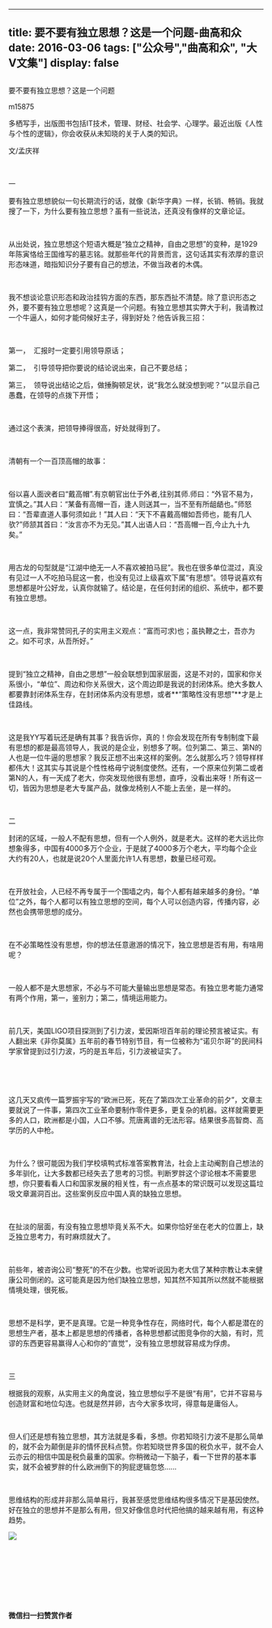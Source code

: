 
---
title:   要不要有独立思想？这是一个问题-曲高和众
date: 2016-03-06
tags: ["公众号","曲高和众", "大V文集"]
display: false
---


## 



要不要有独立思想？这是一个问题




m15875




多栖写手，出版图书包括IT技术，管理、财经、社会学、心理学。最近出版《人性与个性的逻辑》，你会收获从未知晓的关于人类的知识。


文/孟庆祥

&nbsp;

一

要有独立思想貌似一句长期流行的话，就像《新华字典》一样，长销、畅销。我就搜了一下，为什么要有独立思想？虽有一些说法，还真没有像样的文章论证。

&nbsp;

从出处说，独立思想这个短语大概是“独立之精神，自由之思想”的变种，是1929年陈寅恪给王国维写的墓志铭。就那些年代的背景而言，这句话其实有浓厚的意识形态味道，暗指知识分子要有自己的想法，不做当政者的木偶。

&nbsp;

我不想谈论意识形态和政治挂钩方面的东西，那东西扯不清楚。除了意识形态之外，要不要有独立思想呢？这真是一个问题。有独立思想其实弊大于利，我请教过一个牛逼人，如何才能伺候好主子，得到好处？他告诉我三招：

&nbsp;

第一，&nbsp;&nbsp;汇报时一定要引用领导原话；

第二，&nbsp;&nbsp;引导领导把你要说的结论说出来，自己不要总结；

第三，&nbsp;&nbsp;领导说出结论之后，做捶胸顿足状，说“我怎么就没想到呢？”以显示自己愚蠢，在领导的点拨下开悟；

&nbsp;

通过这个表演，把领导捧得很高，好处就得到了。

&nbsp;

清朝有一个一百顶高帽的故事：

&nbsp;

俗以喜人面谀者曰“戴高帽”.有京朝官出仕于外者,往别其师.师曰：“外官不易为，宜慎之。”其人曰：“某备有高帽一百，逢人则送其一，当不至有所龃龉也。”师怒曰：“吾辈直道人事何须如此！”其人曰：“天下不喜戴高帽如吾师也，能有几人欤?”师颔其首曰：“汝言亦不为无见。”其人出语人曰：“吾高帽一百,今止九十九矣。”

&nbsp;

用古龙的句型就是“江湖中绝无一人不喜欢被拍马屁”。我也在很多单位混过，真没有见过一人不吃拍马屁这一套，也没有见过上级喜欢下属“有思想”。领导说喜欢有思想都是叶公好龙，认真你就输了。结论是，在任何封闭的组织、系统中，都不要有独立思想。

&nbsp;

这一点，我非常赞同孔子的实用主义观点：“富而可求)也；虽执鞭之士，吾亦为之。如不可求，从吾所好。”

&nbsp;

提到“独立之精神，自由之思想”一般会联想到国家层面，这是不对的，国家和你关系很小，“单位”、周边和你关系很大，这个周边即是我说的封闭体系。绝大多数人都要靠封闭体系生存，在封闭体系内没有思想，或者**“策略性没有思想”**才是上佳路线。

&nbsp;

这是我YY写着玩还是确有其事？我告诉你，真的！你会发现在所有专制制度下最有思想的都是最高领导人，我说的是企业，别想多了啊。位列第二、第三、第N的人也是一位牛逼的思想家？我反正想不出来这样的案例。怎么就那么巧？领导样样都伟大！这其实与其说是个性性格毋宁说制度使然。还有，一个原来位列第二或者第N的人，有一天成了老大，你突发现他很有思想，直呼，没看出来呀！所有这一切，皆因为思想是老大专属产品，就像龙椅别人不能上去坐，是一样的。

&nbsp;

二

封闭的区域，一般人不配有思想，但有一个人例外，就是老大。这样的老大远比你想象得多，中国有4000多万个企业，于是就了4000多万个老大，平均每个企业大约有20人，也就是说20个人里面允许1人有思想，数量已经可观。

&nbsp;

在开放社会，人已经不再专属于一个围墙之内，每个人都有越来越多的身份。“单位”之外，每个人都可以有独立思想的空间，每个人可以创造内容，传播内容，必然也会携带思想的成分。

&nbsp;

在不必策略性没有思想，你的想法任意遨游的情况下，独立思想是否有用，有啥用呢？

&nbsp;

一般人都不是大思想家，不必与不可能大量输出思想是常态。有独立思考能力通常有两个作用，第一，鉴别力；第二，情境运用能力。

&nbsp;

前几天，美国LIGO项目探测到了引力波，爱因斯坦百年前的理论预言被证实。有人翻出来《非你莫属》五年前的春节特别节目，有一位被称为“诺贝尔哥”的民间科学家曾提到过引力波，巧的是五年后，引力波被证实了。

&nbsp;

&nbsp;

这几天又疯传一篇罗振宇写的“欧洲已死，死在了第四次工业革命的前夕”，文章主要就说了一件事，第四次工业革命要制作零件更多，更复杂的机器。这样就需要更多的人口，欧洲都是小国，人口不够。荒唐离谱的无法形容。结果很多高智商、高学历的人中枪。

&nbsp;

为什么？很可能因为我们学校填鸭式标准答案教育法，社会上主动阉割自己想法的多年驯化，让大多数都已经失去了思考的习惯。判断罗胖这个谬论根本不需要思想，你只要看看人口和国家发展的相关性，有一点点基本的常识既可以发现这篇垃圾文章漏洞百出。这些案例反应中国人真的缺独立思想。

&nbsp;

在扯淡的层面，有没有独立思想毕竟关系不大。如果你恰好坐在老大的位置上，缺乏独立思考力，有时麻烦就大了。

&nbsp;

前些年，被咨询公司“整死”的不在少数。也常听说因为老大信了某种宗教让本来健康公司倒闭的。这可能真是因为他们缺独立思想，知其然不知其所以然就不能根据情境处理，很死板。

&nbsp;

思想不是科学，更不是真理。它是一种竞争性存在，网络时代，每个人都是潜在的思想生产者，基本上都是思想的传播者，各种思想都试图竞争你的大脑，有时，荒谬的东西更容易赢得人心和你的“直觉”，没有独立思想就容易成为俘虏。

&nbsp;

三

根据我的观察，从实用主义的角度说，独立思想似乎不是很“有用”，它并不容易与创造财富和地位勾连。也就是然并卵，古今大家多坎坷，得意每是庸俗人。

&nbsp;

但人们还是想有独立思想，其方法就是多看，多想。你若知晓引力波不是那么简单的，就不会为颠倒是非的情怀民科点赞。你若知晓世界多国的税负水平，就不会人云亦云的相信中国是税负最重的国家。你稍微动一下脑子，看一下世界的基本事实，就不会被罗胖的什么欧洲倒下的狗屁逻辑忽悠……

&nbsp;

思维结构的形成并非那么简单易行，我甚至感觉思维结构很多情况下是基因使然。好在独立的思想并不是那么有用，但又好像信息时代把他搞的越来越有用，有这种趋势。





<img data-s="300,640" data-type="jpeg" src="http://mmbiz.qpic.cn/mmbiz/fxGMiaL5Zj1gAtMBdoRAfrkfBNF0WEAG9elY136EMERA8zleoqyibsc68mLpoiagDqkzcRhEo0psRuCqoQbcWg52w/0?wx_fmt=jpeg" data-ratio="1" data-w="430"/>

&nbsp;

&nbsp;

&nbsp;

&nbsp;




**微信扫一扫赞赏作者**













